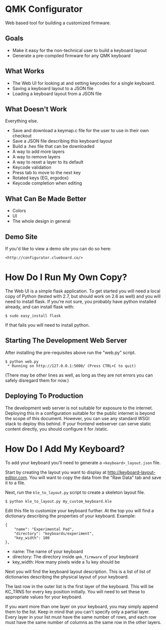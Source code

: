 QMK Configurator
================

Web based tool for building a customized firmware.

Goals
-----

* Make it easy for the non-technical user to build a keyboard layout
* Generate a pre-compiled firmware for any QMK keyboard

What Works
----------

* The Web UI for looking at and setting keycodes for a single keyboard.
* Saving a keyboard layout to a JSON file
* Loading a keyboard layout from a JSON file

What Doesn't Work
-----------------

Everything else.

* Save and download a keymap.c file for the user to use in their own checkout
* Save a JSON file describing this keyboard layout
* Build a .hex file that can be downloaded
* A way to add more layers
* A way to remove layers
* A way to reset a layer to its default
* Keycode validation
* Press tab to move to the next key
* Rotated keys (EG, ergodox)
* Keycode completion when editing

What Can Be Made Better
-----------------------

* Colors
* UI
* The whole design in general

Demo Site
---------

If you'd like to view a demo site you can do so here:

    <http://configurator.clueboard.co/>
    
How Do I Run My Own Copy?
=========================

The Web UI is a simple flask application. To get started you will need
a local copy of Python (tested with 2.7, but should work on 2.6 as well)
and you will need to install flask. If you're not sure, you probably 
have python installed already, and can install flask with:

    $ sudo easy_install flask
    
If that fails you will need to install python.

Starting The Development Web Server
-----------------------------------

After installing the pre-requisites above run the "web.py" script.

    $ python web.py
     * Running on http://127.0.0.1:5000/ (Press CTRL+C to quit)

(There may be other lines as well, as long as they are not errors
you can safely disregard them for now.)

Deploying To Production
-----------------------

The development web server is not suitable for exposure to the internet.
Deploying this in a configuration suitable for the public internet is beyond
the scope of this document. However, you can use any standard WSGI stack
to deploy this behind. If your frontend webserver can serve static content
directly, you should configure it for /static.

How Do I Add My Keyboard?
=========================

To add your keyboard you'll need to generate a `<keyboard>_layout.json` file.

Start by creating the layout you want to display at
<http://keyboard-layout-editor.com>. You will want to copy the data from
the "Raw Data" tab and save it to a file.

Next, run the `kle_to_layout.py` script to create a skeleton layout file.

    $ python kle_to_layout.py my_custom_keyboard.kle

Edit this file to customize your keyboard further. At the top you will
find a dictionary describing the properties of your keyboard. Example:

    {
        "name": "Experimental Pad",
        "directory": "keyboards/experiment",
        "key_width": 100
    },
    
* name: The name of your keyboard
* directory: The directory inside `qmk_firmware` of your keyboard
* key_width: How many pixels wide a 1u key should be

Next you will find the keyboard layout description. This is a list of
list of dictionaries describing the physical layout of your keyboard.

The last row in the outer list is the first layer of the keyboard. This
will be KC_TRNS for every key position initially. You will need to set
these to appropriate values for your keyboard.

If you want more than one layer on your keyboard, you may simply append
them to the list. Keep in mind that you can't specify only a partial layer.
Every layer in your list must have the same number of rows, and each row
must have the same number of columns as the same row in the other layers.
